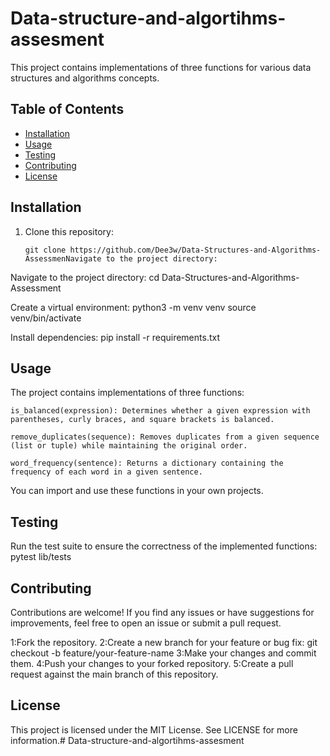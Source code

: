 # Data-structure-and-algortihms-assesment
This project contains implementations of three functions for various data structures and algorithms concepts.

## Table of Contents

- [Installation](#installation)
- [Usage](#usage)
- [Testing](#testing)
- [Contributing](#contributing)
- [License](#license)

## Installation

1. Clone this repository:
   ```shell
   git clone https://github.com/Dee3w/Data-Structures-and-Algorithms-AssessmenNavigate to the project directory:

  Navigate to the project directory:
    cd Data-Structures-and-Algorithms-Assessment

  Create a virtual environment:
    python3 -m venv venv
    source venv/bin/activate

  Install dependencies:
   pip install -r requirements.txt

## Usage

The project contains implementations of three functions:

    is_balanced(expression): Determines whether a given expression with parentheses, curly braces, and square brackets is balanced.

    remove_duplicates(sequence): Removes duplicates from a given sequence (list or tuple) while maintaining the original order.

    word_frequency(sentence): Returns a dictionary containing the frequency of each word in a given sentence.

You can import and use these functions in your own projects.

 ## Testing

Run the test suite to ensure the correctness of the implemented functions:
 pytest lib/tests

## Contributing

Contributions are welcome! If you find any issues or have suggestions for improvements, feel free to open an issue or submit a pull request.

1:Fork the repository.
2:Create a new branch for your feature or bug fix:
    git checkout -b feature/your-feature-name
3:Make your changes and commit them.
4:Push your changes to your forked repository.
5:Create a pull request against the main branch of this repository.

## License

This project is licensed under the MIT License. See LICENSE for more information.# Data-structure-and-algortihms-assesment
